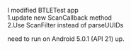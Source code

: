 I modified BTLETest app  
1.update new ScanCallback method  
2.Use ScanFilter instead of parseUUIDs  
  
need to run on Android 5.0.1 (API 21) up.

